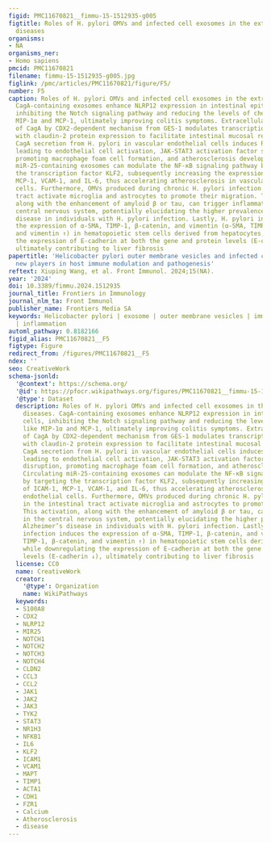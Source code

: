 ```yaml
---
figid: PMC11670821__fimmu-15-1512935-g005
figtitle: Roles of H. pylori OMVs and infected cell exosomes in the extra-gastric
  diseases
organisms:
- NA
organisms_ner:
- Homo sapiens
pmcid: PMC11670821
filename: fimmu-15-1512935-g005.jpg
figlink: /pmc/articles/PMC11670821/figure/F5/
number: F5
caption: Roles of H. pylori OMVs and infected cell exosomes in the extra-gastric diseases.
  CagA-containing exosomes enhance NLRP12 expression in intestinal epithelial cells,
  inhibiting the Notch signaling pathway and reducing the levels of chemokines like
  MIP-1α and MCP-1, ultimately improving colitis symptoms. Extracellular secretion
  of CagA by CDX2-dependent mechanism from GES-1 modulates transcriptionally, correlating
  with claudin-2 protein expression to facilitate intestinal mucosal repair delays.
  CagA secretion from H. pylori in vascular endothelial cells induces ROS formation,
  leading to endothelial cell activation, JAK-STAT3 activation factor signaling disruption,
  promoting macrophage foam cell formation, and atherosclerosis development. Circulating
  miR-25-containing exosomes can modulate the NF-κB signaling pathway by targeting
  the transcription factor KLF2, subsequently increasing the expression of ICAM-1,
  MCP-1, VCAM-1, and IL-6, thus accelerating atherosclerosis in vascular endothelial
  cells. Furthermore, OMVs produced during chronic H. pylori infection in the intestinal
  tract activate microglia and astrocytes to promote their migration. This activation,
  along with the enhancement of amyloid β or tau, can trigger inflammation in the
  central nervous system, potentially elucidating the higher prevalence of Alzheimer’s
  disease in individuals with H. pylori infection. Lastly, H. pylori infection induces
  the expression of α-SMA, TIMP-1, β-catenin, and vimentin (α-SMA, TIMP-1, β-catenin,
  and vimentin ↑) in hematopoietic stem cells derived from hepatocytes, while downregulating
  the expression of E-cadherin at both the gene and protein levels (E-cadherin ↓),
  ultimately contributing to liver fibrosis
papertitle: 'Helicobacter pylori outer membrane vesicles and infected cell exosomes:
  new players in host immune modulation and pathogenesis'
reftext: Xiuping Wang, et al. Front Immunol. 2024;15(NA).
year: '2024'
doi: 10.3389/fimmu.2024.1512935
journal_title: Frontiers in Immunology
journal_nlm_ta: Front Immunol
publisher_name: Frontiers Media SA
keywords: Helicobacter pylori | exosome | outer membrane vesicles | immunomodulation
  | inflammation
automl_pathway: 0.8182166
figid_alias: PMC11670821__F5
figtype: Figure
redirect_from: /figures/PMC11670821__F5
ndex: ''
seo: CreativeWork
schema-jsonld:
  '@context': https://schema.org/
  '@id': https://pfocr.wikipathways.org/figures/PMC11670821__fimmu-15-1512935-g005.html
  '@type': Dataset
  description: Roles of H. pylori OMVs and infected cell exosomes in the extra-gastric
    diseases. CagA-containing exosomes enhance NLRP12 expression in intestinal epithelial
    cells, inhibiting the Notch signaling pathway and reducing the levels of chemokines
    like MIP-1α and MCP-1, ultimately improving colitis symptoms. Extracellular secretion
    of CagA by CDX2-dependent mechanism from GES-1 modulates transcriptionally, correlating
    with claudin-2 protein expression to facilitate intestinal mucosal repair delays.
    CagA secretion from H. pylori in vascular endothelial cells induces ROS formation,
    leading to endothelial cell activation, JAK-STAT3 activation factor signaling
    disruption, promoting macrophage foam cell formation, and atherosclerosis development.
    Circulating miR-25-containing exosomes can modulate the NF-κB signaling pathway
    by targeting the transcription factor KLF2, subsequently increasing the expression
    of ICAM-1, MCP-1, VCAM-1, and IL-6, thus accelerating atherosclerosis in vascular
    endothelial cells. Furthermore, OMVs produced during chronic H. pylori infection
    in the intestinal tract activate microglia and astrocytes to promote their migration.
    This activation, along with the enhancement of amyloid β or tau, can trigger inflammation
    in the central nervous system, potentially elucidating the higher prevalence of
    Alzheimer’s disease in individuals with H. pylori infection. Lastly, H. pylori
    infection induces the expression of α-SMA, TIMP-1, β-catenin, and vimentin (α-SMA,
    TIMP-1, β-catenin, and vimentin ↑) in hematopoietic stem cells derived from hepatocytes,
    while downregulating the expression of E-cadherin at both the gene and protein
    levels (E-cadherin ↓), ultimately contributing to liver fibrosis
  license: CC0
  name: CreativeWork
  creator:
    '@type': Organization
    name: WikiPathways
  keywords:
  - S100A8
  - CDX2
  - NLRP12
  - MIR25
  - NOTCH1
  - NOTCH2
  - NOTCH3
  - NOTCH4
  - CLDN2
  - CCL3
  - CCL2
  - JAK1
  - JAK2
  - JAK3
  - TYK2
  - STAT3
  - NR1H3
  - NFKB1
  - IL6
  - KLF2
  - ICAM1
  - VCAM1
  - MAPT
  - TIMP1
  - ACTA1
  - CDH1
  - FZR1
  - Calcium
  - Atherosclerosis
  - disease
---
```

